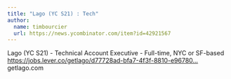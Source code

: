 ```yaml
---
title: "Lago (YC S21) : Tech"
author:
  name: timbourcier
  url: https://news.ycombinator.com/item?id=42921567
---
```

Lago (YC S21) - Technical Account Executive - Full-time, NYC or SF-based
<a href="https:&#x2F;&#x2F;jobs.lever.co&#x2F;getlago&#x2F;d77728ad-bfa7-4f3f-8810-e96780c0c568" rel="nofollow">https:&#x2F;&#x2F;jobs.lever.co&#x2F;getlago&#x2F;d77728ad-bfa7-4f3f-8810-e96780...</a>
getlago.com
<JobApplication />
